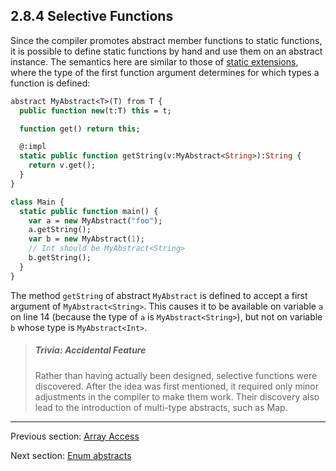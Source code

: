 ## 2.8.4 Selective Functions

Since the compiler promotes abstract member functions to static functions, it is possible to define static functions by hand and use them on an abstract instance. The semantics here are similar to those of [static extensions](lf-static-extension.md), where the type of the first function argument determines for which types a function is defined:

```haxe
abstract MyAbstract<T>(T) from T {
  public function new(t:T) this = t;

  function get() return this;

  @:impl
  static public function getString(v:MyAbstract<String>):String {
    return v.get();
  }
}

class Main {
  static public function main() {
    var a = new MyAbstract("foo");
    a.getString();
    var b = new MyAbstract(1);
    // Int should be MyAbstract<String>
    b.getString();
  }
}

```
The method `getString` of abstract `MyAbstract` is defined to accept a first argument of `MyAbstract<String>`. This causes it to be available on variable `a` on line 14 (because the type of `a` is `MyAbstract<String>`), but not on variable `b` whose type is `MyAbstract<Int>`.

> ##### Trivia: Accidental Feature
>
>  Rather than having actually been designed, selective functions were discovered. After the idea was first mentioned, it required only minor adjustments in the compiler to make them work. Their discovery also lead to the introduction of multi-type abstracts, such as Map.

---

Previous section: [Array Access](types-abstract-array-access.md)

Next section: [Enum abstracts](types-abstract-enum.md)